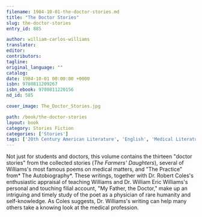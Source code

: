 ```yaml
---
filename: 1984-10-01-the-doctor-stories.md
title: "The Doctor Stories"
slug: the-doctor-stories
entry_id: 885

author: william-carlos-williams
translator: 
editor: 
contributors: 
tagline: 
original_language: ""
catalog: 
date: 1984-10-01 00:00:00 +0000 
isbn: 9780811209267
isbn_ebook: 9780811220156
nd_id: 585

cover_image: The_Doctor_Stories.jpg

path: /book/the-doctor-stories
layout: book
category: Stories Fiction
categories: ['Stories']
tags: ['20th Century American Literature', 'English', 'Medical Literature', 'Poetry', 'Short Fiction', 'United States']
---
```

Not just for students and doctors, this volume contains the thirteen "doctor stories" from the collected stories (*The Farmers' Daughters*), several of Williams's most famous poems on medical matters, and "The Practice" from* The Autobiography*. These writings, together with Dr. Robert Coles's enthusiastic appraisal of teaching Williams and Dr. William Eric Williams's personal and touching filial account, "My Father, the Doctor," make up an intriguing and timely study of the poet as a physician of rare humanity and self-knowledge. As Coles suggests, Dr. Williams's writing can help many others take a knowing look at the medical profession.





